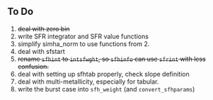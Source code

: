 To Do
------
 1. ~~deal with zero bin~~
 2. write SFR integrator and SFR value functions
 3. simplify simha_norm to use functions from 2.
 4. deal with sfstart
 5. ~~rename `sfhint` to `intsfwght`, so `sfhinfo` can use `sfrint` with less confusion.~~
 6. deal with setting up sfhtab properly, check slope definition
 7. deal with multi-metallicity, especially for tabular. 
 8. write the burst case into `sfh_weight` (and `convert_sfhparams`)
